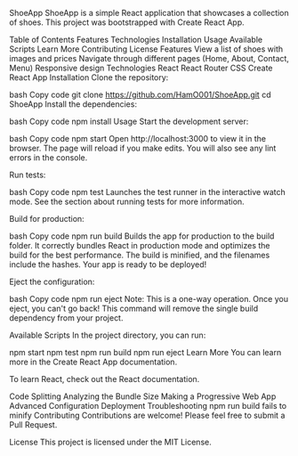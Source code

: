 ShoeApp
ShoeApp is a simple React application that showcases a collection of shoes. This project was bootstrapped with Create React App.

Table of Contents
Features
Technologies
Installation
Usage
Available Scripts
Learn More
Contributing
License
Features
View a list of shoes with images and prices
Navigate through different pages (Home, About, Contact, Menu)
Responsive design
Technologies
React
React Router
CSS
Create React App
Installation
Clone the repository:

bash
Copy code
git clone https://github.com/HamO001/ShoeApp.git
cd ShoeApp
Install the dependencies:

bash
Copy code
npm install
Usage
Start the development server:

bash
Copy code
npm start
Open http://localhost:3000 to view it in the browser. The page will reload if you make edits. You will also see any lint errors in the console.

Run tests:

bash
Copy code
npm test
Launches the test runner in the interactive watch mode. See the section about running tests for more information.

Build for production:

bash
Copy code
npm run build
Builds the app for production to the build folder. It correctly bundles React in production mode and optimizes the build for the best performance. The build is minified, and the filenames include the hashes. Your app is ready to be deployed!

Eject the configuration:

bash
Copy code
npm run eject
Note: This is a one-way operation. Once you eject, you can't go back! This command will remove the single build dependency from your project.

Available Scripts
In the project directory, you can run:

npm start
npm test
npm run build
npm run eject
Learn More
You can learn more in the Create React App documentation.

To learn React, check out the React documentation.

Code Splitting
Analyzing the Bundle Size
Making a Progressive Web App
Advanced Configuration
Deployment
Troubleshooting npm run build fails to minify
Contributing
Contributions are welcome! Please feel free to submit a Pull Request.

License
This project is licensed under the MIT License.